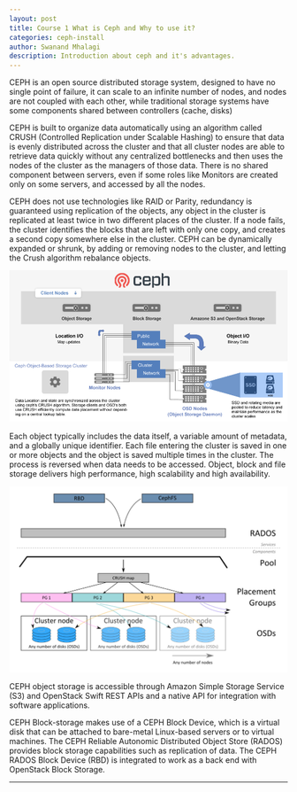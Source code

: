 ```yaml
---
layout: post
title: Course 1 What is Ceph and Why to use it?  
categories: ceph-install
author: Swanand Mhalagi
description: Introduction about ceph and it's advantages.
---
```



CEPH is an open source distributed storage system, designed to have no single point of failure, it can scale to an infinite number of nodes, and nodes are not coupled with each other, while traditional storage systems have some components shared between controllers (cache, disks)

CEPH is built to organize data automatically using an algorithm called CRUSH (Controlled Replication under Scalable Hashing) to ensure that data is evenly distributed across the cluster and that all cluster nodes are able to retrieve data quickly without any centralized bottlenecks and then uses the nodes of the cluster as the managers of those data. There is no shared component between servers, even if some roles like Monitors are created only on some servers, and accessed by all the nodes. 

CEPH does not use technologies like RAID or Parity, redundancy is guaranteed using replication of the objects, any object in the cluster is replicated at least twice in two different places of the cluster.  If a node fails, the cluster identifies the blocks that are left with only one copy, and creates a second copy somewhere else in the cluster. CEPH can be dynamically expanded or shrunk, by adding or removing nodes to the cluster, and letting the Crush algorithm rebalance objects. 


![alt text](https://raw.githubusercontent.com/opencloudelab/opencloudelab.github.io/master/_posts/ceph-install/ceph-image-1.png "ceph")


Each object typically includes the data itself, a variable amount of metadata, and a globally unique identifier.  Each file entering the cluster is saved in one or more objects and the object is saved multiple times in the cluster. The process is reversed when data needs to be accessed. Object, block and file storage delivers high performance, high scalability and high availability.


![alt text](https://raw.githubusercontent.com/opencloudelab/opencloudelab.github.io/master/_posts/ceph-install/ceph-image-2.png "ceph1")


CEPH object storage is accessible through Amazon Simple Storage Service (S3) and OpenStack Swift REST APIs and a native API for integration with software applications. 

CEPH Block-storage makes use of a CEPH Block Device, which is a virtual disk that can be attached to bare-metal Linux-based servers or to virtual machines. The CEPH Reliable Autonomic Distributed Object Store (RADOS) provides block storage capabilities such as replication of data. The CEPH RADOS Block Device (RBD) is integrated to work as a back end with OpenStack Block Storage.




* * *
